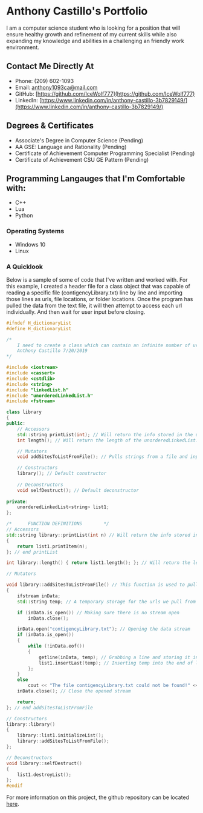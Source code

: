 # Anthony Castillo's Portfolio

I am a computer science student who is looking for a position that will ensure healthy growth and refinement of my current skills while also expanding my knowledge and abilities in a challenging an friendly work environment.

## Contact Me Directly At
- Phone: (209) 602-1093
- Email: [anthony1093ca@mail.com](anthony1093ca@mail.com)
- GitHub: [https://github.com/IceWolf777](https://github.com/IceWolf777)
- LinkedIn: [https://www.linkedin.com/in/anthony-castillo-3b7829149/](https://www.linkedin.com/in/anthony-castillo-3b7829149/)

## Degrees & Certificates
- Associate's Degree in Computer Science (Pending)
- AA GSE: Language and Rationality (Pending)
- Certificate of Achievement Computer Programming Specialist (Pending)
- Certificate of Achievement CSU GE Pattern (Pending)

## Programming Langauges that I'm Comfortable with:
- C++
- Lua
- Python

### Operating Systems
- Windows 10
- Linux

### A Quicklook

Below is a sample of some of code that I've written and worked with. For this example, I created a header file for a class object that was capable of reading a specific file (contigencyLibrary.txt) line by line and importing those lines as urls, file locations, or folder locations. Once the program has pulled the data from the text file, it will then attempt to access each url individually. And then wait for user input before closing.

```c++
#ifndef H_dictionaryList
#define H_dictionaryList

/*
	I need to create a class which can contain an infinite number of urls and output that their url to what ever function is calling them.
	Anthony Castillo 7/20/2019
*/

#include <iostream>
#include <cassert>
#include <cstdlib>
#include <string>
#include "linkedList.h"
#include "unorderedLinkedList.h"
#include <fstream>

class library
{
public:
	// Accessors
	std::string printList(int); // Will return the info stored in the unorderedLinkedList node #int.
	int length(); // Will return the length of the unorderedLinkedList.

	// Mutators
	void addSitesToListFromFile(); // Pulls strings from a file and inputs it into our lists for easy add-ability

	// Constructors
	library(); // Default constructor
	
	// Deconstructors
	void selfDestruct(); // Default deconstructor
    
private:
	unorderedLinkedList<string> list1;
};

/*		FUNCTION DEFINITIONS		*/
// Accessors
std::string library::printList(int n) // Will return the info stored in the unorderedLinkedList node numbered n.
{
	return list1.printItem(n);
}; // end printList

int library::length() { return list1.length(); }; // Will return the length of the unorderedLinkedList.

// Mutators

void library::addSitesToListFromFile() // This function is used to pull urls from a file and input them into an unorderedLinkedList
{
	ifstream inData;
	std::string temp; // A temporary storage for the urls we pull from the file

	if (inData.is_open()) // Making sure there is no stream open
		inData.close();

	inData.open("contigencyLibrary.txt"); // Opening the data stream
	if (inData.is_open())
	{
		while (!inData.eof())
		{
			getline(inData, temp); // Grabbing a line and storing it in temp
			list1.insertLast(temp); // Inserting temp into the end of list1
		};
	}
	else
		cout << "The file contigencyLibrary.txt could not be found!" << endl << "No sites could be imported." << endl;
	inData.close(); // Close the opened stream

	return;
}; // end addSitesToListFromFile

// Constructors
library::library()
{
	library::list1.initializeList();
	library::addSitesToListFromFile();
};

// Deconstructors
void library::selfDestruct()
{
	list1.destroyList();
};
#endif
```

For more information on this project, the github repository can be located [here](https://github.com/IceWolf777/Contingency).

